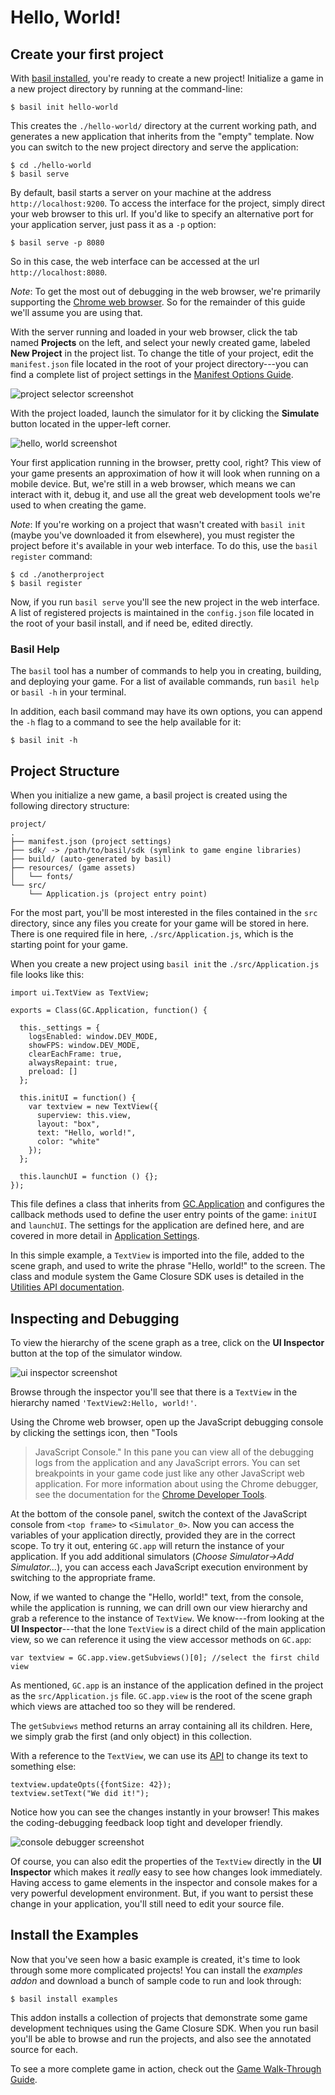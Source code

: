 # Hello, World!

## Create your first project

With [basil installed](../guide/getting-started.html),
you're ready to create a new project! Initialize a game
in a new project directory by running at the command-line:

~~~
$ basil init hello-world
~~~

This creates the `./hello-world/` directory at the current
working path, and generates a new application that inherits
from the "empty" template. Now you can switch to the new
project directory and serve the application:

~~~
$ cd ./hello-world
$ basil serve
~~~

By default, basil starts a server on your machine at the
address `http://localhost:9200`. To access the interface for the
project, simply direct your web browser to this url. If you'd
like to specify an alternative port for your application
server, just pass it as a `-p` option:

~~~
$ basil serve -p 8080
~~~

So in this case, the web interface can be accessed at the
url `http://localhost:8080`.

*Note*: To get the most out of debugging in the web browser, we're
primarily supporting the [Chrome web browser](http://www.google.com/chrome).
So for the remainder of this guide we'll assume you are using that.

With the server running and loaded in your web browser,
click the tab named **Projects** on the left, and select
your newly created game, labeled **New Project** in the
project list. To change the title of your project, edit the
`manifest.json` file located in the root of your project
directory---you can find a complete list of project settings
in the [Manifest Options Guide](../guide/manifest.html).

<img src="./assets/getting-started/hello-project.png" alt="project selector screenshot" class="screenshot">

With the project loaded, launch the simulator for it by
clicking the **Simulate** button located in the upper-left corner.

<img src="./assets/getting-started/hello-world.png" alt="hello, world screenshot" class="screenshot">

Your first application running in the browser, pretty cool,
right? This view of your game presents an approximation of
how it will look when running on a mobile device. But, we're
still in a web browser, which means we can interact with it,
debug it, and use all the great web development tools we're
used to when creating the game.

*Note*: If you're working on a project that wasn't created with
`basil init` (maybe you've downloaded it from elsewhere),
you must register the project before it's available in your
web interface. To do this, use the `basil register` command:

~~~
$ cd ./anotherproject
$ basil register
~~~

Now, if you run `basil serve` you'll see the new project in
the web interface. A list of registered projects is
maintained in the `config.json` file located in the root of
your basil install, and if need be, edited directly.

### Basil Help

The `basil` tool has a number of commands to help you in
creating, building, and deploying your game. For a list of
available commands, run `basil help` or `basil -h` in your
terminal.

In addition, each basil command may have its own options,
you can append the `-h` flag to a command to see the help
available for it:

~~~
$ basil init -h
~~~


## Project Structure

When you initialize a new game, a basil project is created
using the following directory structure:

~~~
project/
.
├── manifest.json (project settings)
├── sdk/ -> /path/to/basil/sdk (symlink to game engine libraries)
├── build/ (auto-generated by basil)
├── resources/ (game assets)
│   └── fonts/
└── src/
    └── Application.js (project entry point)
~~~

For the most part, you'll be most interested in the files
contained in the `src` directory, since any files you create
for your game will be stored in here. There is one required
file in here, `./src/Application.js`, which is the starting
point for your game.

When you create a new project using `basil init` the
`./src/Application.js` file looks like this:

~~~
import ui.TextView as TextView;

exports = Class(GC.Application, function() {

  this._settings = {
    logsEnabled: window.DEV_MODE,
    showFPS: window.DEV_MODE,
    clearEachFrame: true,
    alwaysRepaint: true,
    preload: []
  };

  this.initUI = function() {
    var textview = new TextView({
      superview: this.view,
      layout: "box",
      text: "Hello, world!",
      color: "white"
    });
  };

  this.launchUI = function () {};
});
~~~

This file defines a class that inherits from
[GC.Application](../api/appengine.html#class-gc.application)
and configures the callback methods used to define the user entry
points of the game: `initUI` and `launchUI`. The settings
for the application are defined here, and are covered in
more detail in [Application Settings](../api/appengine.html#application-settings).

In this simple example, a `TextView` is imported into the
file, added to the scene graph, and used to write the phrase
"Hello, world!" to the screen. The class and module system
the Game Closure SDK uses is detailed in the [Utilities API documentation](../api/utilities.html).


## Inspecting and Debugging

To view the hierarchy of the scene graph as a tree, click on
the **UI Inspector** button at the top of the simulator window.

<img src="./assets/getting-started/hello-inspector.png" alt="ui inspector screenshot" class="screenshot">

Browse through the inspector you'll see that there is a
`TextView` in the hierarchy named `'TextView2:Hello, world!'`.

Using the Chrome web browser, open up the JavaScript
debugging console by clicking the settings icon, then "Tools
> JavaScript Console." In this pane you can view all of the debugging
logs from the application and any JavaScript errors. You can
set breakpoints in your game code just like any other
JavaScript web application. For more information about using
the Chrome debugger, see the documentation for the
[Chrome Developer Tools](https://developers.google.com/chrome-developer-tools/docs/overview).

At the bottom of the console panel, switch the context of
the JavaScript console from `<top frame>` to
`<Simulator_0>`. Now you can access the variables of your
application directly, provided they are in the correct
scope. To try it out, entering `GC.app` will return the
instance of your application. If you add additional simulators
(*Choose Simulator->Add Simulator...*), you can access each
JavaScript execution environment by switching to the appropriate frame.

Now, if we wanted to change the "Hello, world!" text, from
the console, while the application is running, we can drill
own our view hierarchy and grab a reference to the instance
of `TextView`. We know---from looking at the **UI
Inspector**---that the lone `TextView` is a direct child of
the main application view, so we can reference it using the
view accessor methods on `GC.app`:

~~~
var textview = GC.app.view.getSubviews()[0]; //select the first child view
~~~

As mentioned, `GC.app` is an instance of the application
defined in the project as the  `src/Application.js`
file. `GC.app.view` is the root of the scene graph which
views are attached too so they will be rendered.

The `getSubviews` method returns an array containing all its
children. Here, we simply grab the first (and only object) in
this collection.

With a reference to the `TextView`, we can use its [API](../api/ui-text.html#class-ui.textview)
to change its text to something else:

~~~
textview.updateOpts({fontSize: 42});
textview.setText("We did it!");
~~~

Notice how you can see the changes instantly in your
browser! This makes the coding-debugging feedback loop tight
and developer friendly.

<img src="./assets/getting-started/hello-debugger.png" alt="console debugger screenshot" class="screenshot">

Of course, you can also edit the properties of the
`TextView` directly in the **UI Inspector** which makes
it *really* easy to see how changes look immediately. Having
access to game elements in the inspector and console makes
for a very powerful development environment. But, if you
want to persist these change in your application, you'll
still need to edit your source file.


## Install the Examples

Now that you've seen how a basic example is created, it's
time to look through some more complicated projects! You can
install the *examples addon* and download a bunch of sample
code to run and look through:

~~~
$ basil install examples
~~~

This addon installs a collection of projects that demonstrate
some game development techniques using the Game Closure
SDK. When you run basil you'll be able to browse and run the
projects, and also see the annotated source for each.

To see a more complete game in action, check out the
[Game Walk-Through Guide](../guide/game-walkthrough.html).
